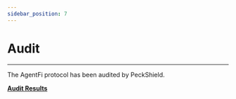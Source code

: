 ```yaml
---
sidebar_position: 7
---
```


# Audit
---

The AgentFi protocol has been audited by PeckShield.

**[Audit Results](/audits/PeckShield-Audit-Report-AgentFi.pdf)**
